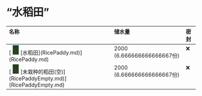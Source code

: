 # “水稻田”  
<table class="table table-bordered" data-toggle="table"  ><thead style=""><tr ><th  style="text-align:left;vertical-align:top;"  >名称</th><th  style="text-align:left;vertical-align:top;"  >储水量</th><th  style="text-align:left;vertical-align:top;"  >密封</th></tr></thead><tr ><td  style="text-align:left;vertical-align:top;"  >[<div style="width:25px;display:inline-block;text-align:center"><img decoding="async" src="../wiki/Sprite/RicePaddyEmptyPlanted.png" href="a.md" style="max-width:25px;max-height:25px;"></div>[水稻田](RicePaddy.md)](RicePaddy.md)</td><td  style="text-align:left;vertical-align:top;"  >2000 (6.666666666666667份)</td><td  style="text-align:left;vertical-align:top;"  >❌</td></tr><tr ><td  style="text-align:left;vertical-align:top;"  >[<div style="width:25px;display:inline-block;text-align:center"><img decoding="async" src="../wiki/Sprite/RicePaddyEmpty.png" href="a.md" style="max-width:25px;max-height:25px;"></div>[未栽种的稻田(空)](RicePaddyEmpty.md)](RicePaddyEmpty.md)</td><td  style="text-align:left;vertical-align:top;"  >2000 (6.666666666666667份)</td><td  style="text-align:left;vertical-align:top;"  >❌</td></tr></tbody></table>  
  


<script>document.title="“水稻田” - 卡牌生存百科 Card Survival Wiki";</script>